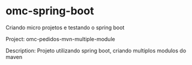# omc-spring-boot
Criando micro projetos e testando o spring boot


Project: 
omc-pedidos-mvn-multiple-module

Description:
Projeto utilizando spring boot, criando multiplos modulos do maven


